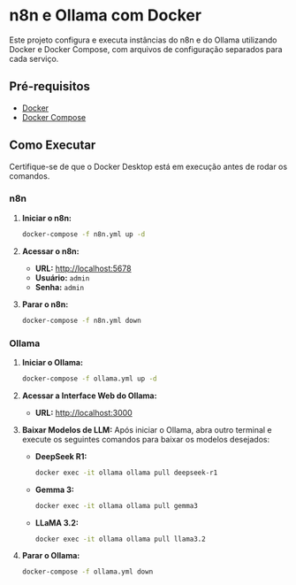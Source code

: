 # n8n e Ollama com Docker

Este projeto configura e executa instâncias do n8n e do Ollama utilizando Docker e Docker Compose, com arquivos de configuração separados para cada serviço.

## Pré-requisitos

- [Docker](https://docs.docker.com/get-docker/)
- [Docker Compose](https://docs.docker.com/compose/install/)

## Como Executar

Certifique-se de que o Docker Desktop está em execução antes de rodar os comandos.

### n8n

1.  **Iniciar o n8n:**
    ```bash
    docker-compose -f n8n.yml up -d
    ```

2.  **Acessar o n8n:**
    - **URL:** [http://localhost:5678](http://localhost:5678)
    - **Usuário:** `admin`
    - **Senha:** `admin`

3.  **Parar o n8n:**
    ```bash
    docker-compose -f n8n.yml down
    ```

### Ollama

1.  **Iniciar o Ollama:**
    ```bash
    docker-compose -f ollama.yml up -d
    ```

2.  **Acessar a Interface Web do Ollama:**
    - **URL:** [http://localhost:3000](http://localhost:3000)

3.  **Baixar Modelos de LLM:**
    Após iniciar o Ollama, abra outro terminal e execute os seguintes comandos para baixar os modelos desejados:

    - **DeepSeek R1:**
      ```bash
      docker exec -it ollama ollama pull deepseek-r1
      ```
    - **Gemma 3:**
      ```bash
      docker exec -it ollama ollama pull gemma3
      ```
    - **LLaMA 3.2:**
      ```bash
      docker exec -it ollama ollama pull llama3.2
      ```

4.  **Parar o Ollama:**
    ```bash
    docker-compose -f ollama.yml down
    ```
